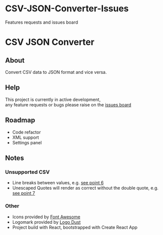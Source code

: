 # CSV-JSON-Converter-Issues
Features requests and issues board

# CSV JSON Converter
## About
Convert CSV data to JSON format and vice versa.  

## Help
This project is currently in active development,  
any feature requests or bugs please raise on the [issues board](https://github.com/GSJ-Design/CSV-JSON-Converter-Issues/issues)

## Roadmap
- Code refactor
- XML support
- Settings panel

## Notes
### Unsupported CSV
- Line breaks between values, e.g. [see point 6](https://tools.ietf.org/html/rfc4180#section-2)
- Unescaped Quotes will render as correct without the double quote, e.g. [see point 7](https://tools.ietf.org/html/rfc4180#page-2)

### Other
- Icons provided by [Font Awesome](https://fontawesome.com/) 
- Logomark provided by [Logo Dust](https://logodust.com/)
- Project build with React, bootstrapped with Create React App
